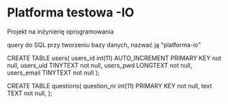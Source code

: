 # Platforma testowa -IO
 Projekt na inżynierię oprogramowania

 query do SQL przy tworzeniu bazy danych, nazwać ją "platforma-io"

CREATE TABLE users(
    users_id int(11) AUTO_INCREMENT PRIMARY KEY not null,
    users_uid TINYTEXT not null,
    users_pwd LONGTEXT not null,
    users_email TINYTEXT not null
);


CREATE TABLE questions(
    question_nr int(11) PRIMARY KEY not null,
    text TEXT not null,
);
